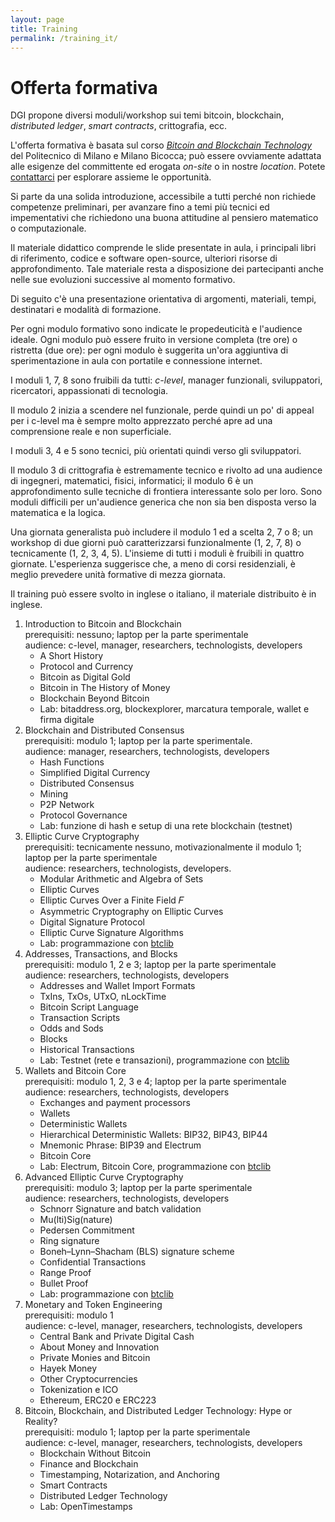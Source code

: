 ```yaml
---
layout: page
title: Training
permalink: /training_it/
---
```


# Offerta formativa

DGI propone diversi moduli/workshop sui temi bitcoin, blockchain, _distributed ledger_, _smart contracts_, crittografia, ecc.

L'offerta formativa è basata sul corso [_Bitcoin and Blockchain Technology_](http://www.ametrano.net/bbt) del Politecnico di Milano e Milano Bicocca; può essere ovviamente adattata alle esigenze del committente ed erogata _on-site_ o in nostre _location_. Potete [contattarci](https://bit.ly/contact-dgi) per esplorare assieme le opportunità.

Si parte da una solida introduzione, accessibile a tutti perché non richiede competenze preliminari, per avanzare fino a temi più tecnici ed impementativi che richiedono una buona attitudine al pensiero matematico o computazionale.

Il materiale didattico comprende le slide presentate in aula, i principali libri di riferimento, codice e software open-source, ulteriori risorse di approfondimento. Tale materiale resta a disposizione dei partecipanti anche nelle sue evoluzioni successive al momento formativo.

Di seguito c'è una presentazione orientativa di argomenti, materiali, tempi, destinatari e modalità di formazione.

Per ogni modulo formativo sono indicate le propedeuticità e l'audience ideale. Ogni modulo può essere fruito in versione completa (tre ore) o ristretta (due ore): per ogni modulo è suggerita un'ora aggiuntiva di sperimentazione in aula con portatile e connessione internet.

I moduli 1, 7, 8 sono fruibili da tutti: _c-level_, manager funzionali, sviluppatori, ricercatori, appassionati di tecnologia.

Il modulo 2 inizia a scendere nel funzionale, perde quindi un po' di appeal per i c-level ma è sempre molto apprezzato perché apre ad una comprensione reale e non superficiale.

I moduli 3, 4 e 5 sono tecnici, più orientati quindi verso gli sviluppatori.

Il modulo 3 di crittografia è estremamente tecnico e rivolto ad una audience di ingegneri, matematici, fisici, informatici; il modulo 6 è un approfondimento sulle tecniche di frontiera interessante solo per loro. Sono moduli difficili per un'audience generica che non sia ben disposta verso la matematica e la logica.

Una giornata generalista può includere il modulo 1 ed a scelta 2, 7 o 8; un workshop di due giorni può caratterizzarsi funzionalmente (1, 2, 7, 8) o tecnicamente (1, 2, 3, 4, 5). L'insieme di tutti i moduli è fruibili in quattro giornate. L'esperienza suggerisce che, a meno di corsi residenziali, è meglio prevedere unità formative di mezza giornata.

Il training può essere svolto in inglese o italiano, il materiale distribuito è in inglese.

1. Introduction to Bitcoin and Blockchain  
   prerequisiti: nessuno; laptop per la parte sperimentale  
   audience: c-level, manager, researchers, technologists, developers
    - A Short History
    - Protocol and Currency
    - Bitcoin as Digital Gold
    - Bitcoin in The History of Money
    - Blockchain Beyond Bitcoin
    - Lab: bitaddress.org, blockexplorer, marcatura temporale, wallet e firma digitale
2. Blockchain and Distributed Consensus  
   prerequisiti: modulo 1; laptop per la parte sperimentale.  
   audience: manager, researchers, technologists, developers
    - Hash Functions
    - Simplified Digital Currency
    - Distributed Consensus
    - Mining
    - P2P Network
    - Protocol Governance
    - Lab: funzione di hash e setup di una rete blockchain (testnet)
3. Elliptic Curve Cryptography  
   prerequisiti: tecnicamente nessuno, motivazionalmente il modulo 1; laptop per la parte sperimentale  
   audience: researchers, technologists, developers.  
    - Modular Arithmetic and Algebra of Sets
    - Elliptic Curves
    - Elliptic Curves Over a Finite Field 𝐹
    - Asymmetric Cryptography on Elliptic Curves
    - Digital Signature Protocol
    - Elliptic Curve Signature Algorithms
    - Lab: programmazione con [btclib](http://github.com/dginst/btclib)
4. Addresses, Transactions, and Blocks  
   prerequisiti: modulo 1, 2 e 3; laptop per la parte sperimentale  
   audience: researchers, technologists, developers  
    - Addresses and Wallet Import Formats
    - TxIns, TxOs, UTxO, nLockTime
    - Bitcoin Script Language
    - Transaction Scripts
    - Odds and Sods
    - Blocks
    - Historical Transactions
    - Lab: Testnet (rete e transazioni), programmazione con [btclib](http://github.com/dginst/btclib)
5. Wallets and Bitcoin Core  
   prerequisiti: modulo 1, 2, 3 e 4; laptop per la parte sperimentale  
   audience: researchers, technologists, developers
    - Exchanges and payment processors
    - Wallets
    - Deterministic Wallets
    - Hierarchical Deterministic Wallets: BIP32, BIP43, BIP44
    - Mnemonic Phrase: BIP39 and Electrum
    - Bitcoin Core
    - Lab: Electrum, Bitcoin Core, programmazione con [btclib](http://github.com/dginst/btclib)
6. Advanced Elliptic Curve Cryptography  
   prerequisiti: modulo 3; laptop per la parte sperimentale  
   audience: researchers, technologists, developers
    - Schnorr Signature and batch validation
    - Mu(lti)Sig(nature)
    - Pedersen Commitment
    - Ring signature
    - Boneh–Lynn–Shacham (BLS) signature scheme
    - Confidential Transactions
    - Range Proof
    - Bullet Proof
    - Lab: programmazione con [btclib](http://github.com/dginst/btclib)
7. Monetary and Token Engineering  
   prerequisiti: modulo 1  
   audience: c-level, manager,  researchers, technologists, developers
    - Central Bank and Private Digital Cash
    - About Money and Innovation
    - Private Monies and Bitcoin
    - Hayek Money
    - Other Cryptocurrencies
    - Tokenization e ICO
    - Ethereum, ERC20 e ERC223
8. Bitcoin, Blockchain, and Distributed Ledger Technology: Hype or Reality?  
   prerequisiti: modulo 1; laptop per la parte sperimentale  
   audience: c-level, manager,  researchers, technologists, developers
    - Blockchain Without Bitcoin
    - Finance and Blockchain
    - Timestamping, Notarization, and Anchoring
    - Smart Contracts
    - Distributed Ledger Technology
    - Lab: OpenTimestamps
